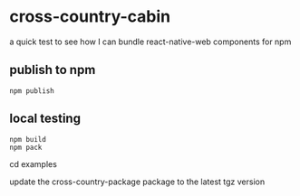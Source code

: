 # cross-country-cabin

a quick test to see how I can bundle react-native-web components for npm

## publish to npm

```
npm publish
```

## local testing

```
npm build
npm pack
```

cd examples

update the cross-country-package package to the latest tgz version

